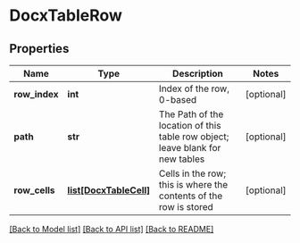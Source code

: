 # DocxTableRow

## Properties
Name | Type | Description | Notes
------------ | ------------- | ------------- | -------------
**row_index** | **int** | Index of the row, 0-based | [optional] 
**path** | **str** | The Path of the location of this table row object; leave blank for new tables | [optional] 
**row_cells** | [**list[DocxTableCell]**](DocxTableCell.md) | Cells in the row; this is where the contents of the row is stored | [optional] 

[[Back to Model list]](../README.md#documentation-for-models) [[Back to API list]](../README.md#documentation-for-api-endpoints) [[Back to README]](../README.md)


